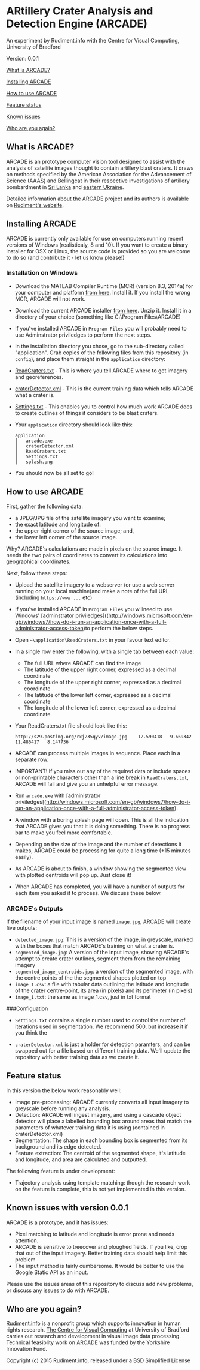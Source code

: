 # ARtillery Crater Analysis and Detection Engine (ARCADE)

An experiment by Rudiment.info with the Centre for Visual Computing, University of Bradford

Version: 0.0.1

[What is ARCADE?](#what)

[Installing ARCADE](#install)

[How to use ARCADE](#use)

[Feature status](#feature)

[Known issues](#issues)

[Who are you again?](#who)


## What is ARCADE? <a id="what"></a>

ARCADE is an prototype computer vision tool designed to assist with the analysis of satellite images
thought to contain artillery blast craters. It draws on methods specified by the American
Association for the Advancement of Science (AAAS) and Bellingcat in their respective 
investigations of artillery bombardment in [Sri Lanka](http://www.aaas.org/geotech/sri_lanka_2009#B.Possible%20Craters) and [eastern Ukraine](https://www.bellingcat.com/news/uk-and-europe/2015/02/17/origin-of-artillery-attacks/). 

Detailed information about the ARCADE project and its authors is available on [Rudiment's website](https://rudiment.info/project/arcade). 

## Installing ARCADE <a id="install"></a>

ARCADE is currently only available for use on computers running recent versions of Windows
(realisticaly, 8 and 10). If you want to create a binary installer for OSX or Linux, the
source code is provided so you are welcome to do so (and contribute it - let us know please!)

### Installation on Windows

* Download the MATLAB Compiler Runtime (MCR) (version 8.3, 2014a) for your computer and platform [from here](https://www.mathworks.com/products/compiler/mcr/). Install it. If you install the wrong MCR, ARCADE will not work.
* Download the current ARCADE installer [from here](https://www.dropbox.com/s/0xlp1cksvuca3qa/ARCADE_installer_20151022_v_0_0_1.zip?dl=0). Unzip it. Install it in a directory of your choice (something like C:\Program Files\ARCADE)
* If you've installed ARCADE in `Program Files` you will probably need to use Adminstrator priviledges to perform the next steps.
* In the installation directory you chose, go to the sub-directory called "application". Grab copies of the following files from this repository (in `config`), and place them straight in the `application` directory:
 * [ReadCraters.txt](https://raw.githubusercontent.com/Rudiment-Info/arcade/master/config/ReadCraters.txt) - This is where you tell ARCADE where to get imagery and georeferences.
 * [craterDetector.xml](https://raw.githubusercontent.com/Rudiment-Info/arcade/master/config/craterDetector.xml) -  This is the current training data which tells ARCADE what a crater is.
 * [Settings.txt](https://raw.githubusercontent.com/Rudiment-Info/arcade/master/config/Settings.txt) - This enables you to control how much work ARCADE does to create outlines of things it considers to be blast craters.
* Your `application` directory should look like this:

  ```
  application
  │   arcade.exe
  │   craterDetector.xml
  │   ReadCraters.txt
  │   Settings.txt
  │   splash.png
  ```
* You should now be all set to go!

## How to use ARCADE <a id="use"></a>

First, gather the following data:

* a JPEG/JPG file of the satellite imagery you want to examine;
* the exact latitude and longitude of:
 * the upper right corner of the source image; and,
 * the lower left corner of the source image.
 
Why? ARCADE's calculations are made in pixels on the source image. It needs the two pairs of coordinates to convert its calculations into geographical coordinates.

Next, follow these steps:

* Upload the satellite imagery to a webserver (or use a web server running on your local machine)and make a note of the full URL (including `https://www ...` etc) 
* If you've installed ARCADE in `Program Files` you willneed to use Windows' [adminstrator priviledges]((http://windows.microsoft.com/en-gb/windows7/how-do-i-run-an-application-once-with-a-full-administrator-access-token)to perform the below steps.
* Open `~\application\ReadCraters.txt` in your favour text editor. 
* In a single row enter the following, with a single tab between each value:
  * The full URL where ARCADE can find the image
  * The latitude of the upper right corner, expressed as a decimal coordinate
  * The longitude of the upper right corner, expressed as a decimal coordinate
  * The latitude of the lower left corner, expressed as a decimal coordinate
  * The longitude of the lower left corner, expressed as a decimal coordinate
* Your ReadCraters.txt file should look like this:

  ```
  http://s29.postimg.org/rxj235qyv/image.jpg	12.590418	9.669342	11.486417	8.147736
  ```
  
* ARCADE can process multiple images in sequence. Place each in a separate row.
* IMPORTANT! If you miss out any of the required data or include spaces or non-printable characters other than a line break in `ReadCraters.txt`, ARCADE will fail and give you an unhelpful error message.
*  Run `arcade.exe` with [administrator priviledges[(http://windows.microsoft.com/en-gb/windows7/how-do-i-run-an-application-once-with-a-full-administrator-access-token). 
*  A window with a boring splash page will open. This is all the indication that ARCADE gives you that it is doing something. There is no progress bar to make you feel more comfortable.
*  Depending on the size of the image and the number of detections it makes, ARCADE could be processing for quite a long time (+15 minutes easily).
* As ARCADE is about to finish, a window showing the segmented view with plotted centroids will pop up. Just close it! 
* When ARCADE has completed, you will have a number of outputs for each item you asked it to process.  We discuss these below. 

### ARCADE's Outputs

If the filename of your input image is named `image.jpg`, ARCADE will create five outputs:

* `detected_image.jpg`: This is a version of the image, in greyscale, marked with the boxes that match ARCADE's training on what a crater is.
* `segmented_image.jpg`: A version of the input image, showing ARCADE's attempt to create crater outlines, segment them from the remaining imagery
* `segmented_image_centroids.jpg`: a version of the segmented image, with the centre points of the the segmented shapes plotted on top
* `image_1.csv`: a file with tabular data outlining the latitude and longitude of the crater centre-point, its area (in pixels) and its perimeter (in pixels)
* `image_1.txt`: the same as image_1.csv, just in txt format

###Configuation

* `Settings.txt` contains a single number used to control the number of iterations used in segmentation. We recommend 500, but increase it if you think the 

* `craterDetector.xml` is just a holder for detection paramters, and can be swapped out for a file based on different training data. We'll update the repository with better training data as we create it.

## Feature status <a id="feature"></a>

In this version the below work reasonably well:

* Image pre-processing: ARCADE currently converts all input imagery to greyscale before running any analysis.
* Detection:  ARCADE will ingest imagery, and using a cascade object detector will  place a labelled bounding box around areas that match the parameters of whatever training data it is using (contained in craterDetector.xml)
* Segmentation: The shape in each bounding box is segmented from its background and its edge detected.
* Feature extraction: The centroid of the segmented shape, it's latitude and longitude, and area are calculated and outputted.

The following feature is under development:

* Trajectory analysis using template matching: though the research work on the feature is complete, this is not yet implemented in this version.

## Known issues with version 0.0.1 <a id="issues"></a>

ARCADE is a prototype, and it has issues:

* Pixel matching to latitude and longitude is error prone and needs attention. 
* ARCADE is sensitive to treecover and ploughed fields. If you like, crop that out of the input imagery. Better training data should help limit this problem
* The input method is fairly cumbersome. It would be better to use the Google Static API as an input.

Please use the issues areas of this repository to discuss add new problems, or discuss any issues to do with ARCADE.

## Who are you again? <a id="who"></a>

[Rudiment.info](https://rudiment.info) is a nonprofit group which supports innovation in human rights research. [The Centre for Visual Computing](http://www.bradford.ac.uk/research/rkt-centres/visual-computing/) at University of Bradford carries out research and development in visual image data processing. Technical feasiblity work on ARCADE was funded by the Yorkshire Innovation Fund.

Copyright (c) 2015 Rudiment.info, released under a BSD Simplified License
